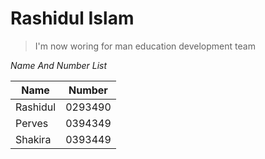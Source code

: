 # Rashidul Islam

>I'm now woring for man education development team


*Name And Number List*

| Name | Number|
|-----|-----|
|Rashidul| 0293490|
|Perves| 0394349|
|Shakira| 0393449|